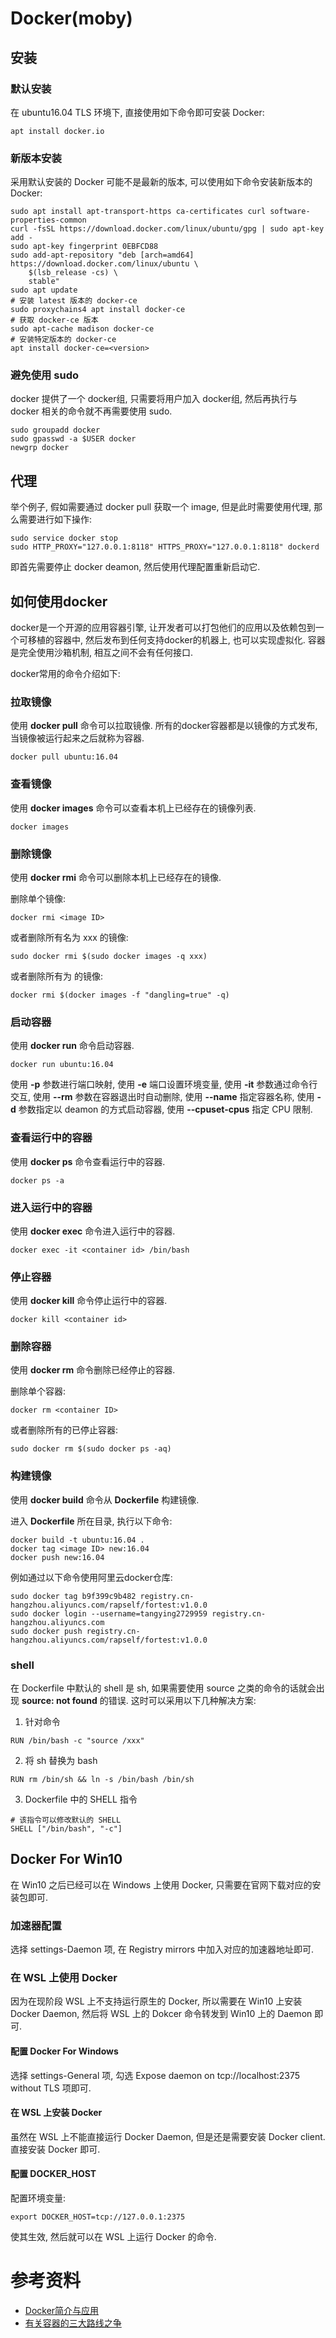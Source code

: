 # Docker(moby) #

##  安装 ##

### 默认安装 ###

在 ubuntu16.04 TLS 环境下, 直接使用如下命令即可安装 Docker:

```
apt install docker.io
```

### 新版本安装 ###

采用默认安装的 Docker 可能不是最新的版本, 可以使用如下命令安装新版本的 Docker:

```
sudo apt install apt-transport-https ca-certificates curl software-properties-common 
curl -fsSL https://download.docker.com/linux/ubuntu/gpg | sudo apt-key add -
sudo apt-key fingerprint 0EBFCD88
sudo add-apt-repository "deb [arch=amd64] https://download.docker.com/linux/ubuntu \
    $(lsb_release -cs) \
    stable"
sudo apt update
# 安装 latest 版本的 docker-ce
sudo proxychains4 apt install docker-ce
# 获取 docker-ce 版本
sudo apt-cache madison docker-ce
# 安装特定版本的 docker-ce
apt install docker-ce=<version>
```

### 避免使用 sudo ###

docker 提供了一个 docker组, 只需要将用户加入 docker组, 然后再执行与 docker 相关的命令就不再需要使用 sudo.

```
sudo groupadd docker
sudo gpasswd -a $USER docker
newgrp docker
```

## 代理 ##

举个例子, 假如需要通过 docker pull 获取一个 image, 但是此时需要使用代理, 那么需要进行如下操作:

```
sudo service docker stop
sudo HTTP_PROXY="127.0.0.1:8118" HTTPS_PROXY="127.0.0.1:8118" dockerd
```

即首先需要停止 docker deamon, 然后使用代理配置重新启动它.

## 如何使用docker ##

docker是一个开源的应用容器引擎, 让开发者可以打包他们的应用以及依赖包到一个可移植的容器中, 然后发布到任何支持docker的机器上, 也可以实现虚拟化. 容器是完全使用沙箱机制, 相互之间不会有任何接口.

docker常用的命令介绍如下:

### 拉取镜像 ###

使用 **docker pull** 命令可以拉取镜像. 所有的docker容器都是以镜像的方式发布, 当镜像被运行起来之后就称为容器.

`
docker pull ubuntu:16.04
`

### 查看镜像 ###

使用 **docker images** 命令可以查看本机上已经存在的镜像列表.

`
docker images
`

### 删除镜像 ###

使用 **docker rmi** 命令可以删除本机上已经存在的镜像.

删除单个镜像:

```
docker rmi <image ID>
```

或者删除所有名为 xxx 的镜像:

```
sudo docker rmi $(sudo docker images -q xxx)
```

或者删除所有为 <none> 的镜像:

```
docker rmi $(docker images -f "dangling=true" -q)
```

### 启动容器 ###

使用 **docker run** 命令启动容器.

```
docker run ubuntu:16.04
```

使用 **-p** 参数进行端口映射, 使用 **-e** 端口设置环境变量, 使用 **-it** 参数通过命令行交互, 使用 **--rm** 参数在容器退出时自动删除, 使用 **--name** 指定容器名称, 使用 **-d** 参数指定以 deamon 的方式启动容器, 使用 **--cpuset-cpus** 指定 CPU 限制.

### 查看运行中的容器 ###

使用 **docker ps** 命令查看运行中的容器.

```
docker ps -a
```

### 进入运行中的容器 ###

使用 **docker exec** 命令进入运行中的容器.

```
docker exec -it <container id> /bin/bash
```

### 停止容器 ###

使用 **docker kill** 命令停止运行中的容器.

```
docker kill <container id>
```

### 删除容器 ###

使用 **docker rm** 命令删除已经停止的容器.

删除单个容器:

```
docker rm <container ID>
```

或者删除所有的已停止容器:

```
sudo docker rm $(sudo docker ps -aq)
```

### 构建镜像 ###

使用 **docker build** 命令从 **Dockerfile** 构建镜像.

进入 **Dockerfile** 所在目录, 执行以下命令:

```
docker build -t ubuntu:16.04 .
docker tag <image ID> new:16.04
docker push new:16.04
```

例如通过以下命令使用阿里云docker仓库:

```
sudo docker tag b9f399c9b482 registry.cn-hangzhou.aliyuncs.com/rapself/fortest:v1.0.0
sudo docker login --username=tangying2729959 registry.cn-hangzhou.aliyuncs.com 
sudo docker push registry.cn-hangzhou.aliyuncs.com/rapself/fortest:v1.0.0
```

### shell ###

在 Dockerfile 中默认的 shell 是 sh, 如果需要使用 source 之类的命令的话就会出现 **source: not found** 的错误. 这时可以采用以下几种解决方案:

1. 针对命令

```
RUN /bin/bash -c "source /xxx"
```

2. 将 sh 替换为 bash

```
RUN rm /bin/sh && ln -s /bin/bash /bin/sh
```

3. Dockerfile 中的 SHELL 指令

```
# 该指令可以修改默认的 SHELL
SHELL ["/bin/bash", "-c"]
```

## Docker For Win10 ##

在 Win10 之后已经可以在 Windows 上使用 Docker, 只需要在官网下载对应的安装包即可.

### 加速器配置 ###

选择 settings-Daemon 项, 在 Registry mirrors 中加入对应的加速器地址即可.

### 在 WSL 上使用 Docker ###

因为在现阶段 WSL 上不支持运行原生的 Docker, 所以需要在 Win10 上安装 Docker Daemon, 然后将 WSL 上的 Dokcer 命令转发到 Win10 上的 Daemon 即可.

#### 配置 Docker For Windows ####

选择 settings-General 项, 勾选 Expose daemon on tcp://localhost:2375 without TLS 项即可.

#### 在 WSL 上安装 Docker ####

虽然在 WSL 上不能直接运行 Docker Daemon, 但是还是需要安装 Docker client. 直接安装 Docker 即可.

#### 配置 DOCKER_HOST ####

配置环境变量:

```
export DOCKER_HOST=tcp://127.0.0.1:2375
```

使其生效, 然后就可以在 WSL 上运行 Docker 的命令.

# 参考资料 #

- [Docker简介与应用](./Docker简介与应用.pptx)
- [有关容器的三大路线之争](./有关容器的三大路线之争.pdf)

